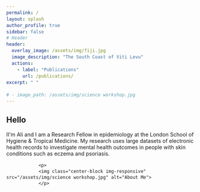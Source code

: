 ```yaml
---
permalink: /
layout: splash
author_profile: true
sidebar: false
# Header
header:
  overlay_image: /assets/img/fiji.jpg
  image_description: "The South Coast of Viti Levu"
  actions:
    - label: "Publications"
      url: /publications/
excerpt: " "

# - image_path: /assets/img/science workshop.jpg
---
```

    
<div class="col-lg-8 col-lg-offset-2 col-md-10 col-md-offset-1">
			<div class="row">
	
<div class="col-md-7">

<h2>Hello </h2>

<p>II'm Ali and I am a Research Fellow in epidemiology at the London School of Hygiene &amp; Tropical Medicine. My research uses large datasets of electronic health records to investigate mental health outcomes in people with skin conditions such as eczema and psoriasis.  </p>
</div>

<div class="col-md-5">

				<p>
				<img class="center-block img-responsive" src="/assets/img/science workshop.jpg" alt="About Me"> 
				</p>

</div>
</div>
</div>
